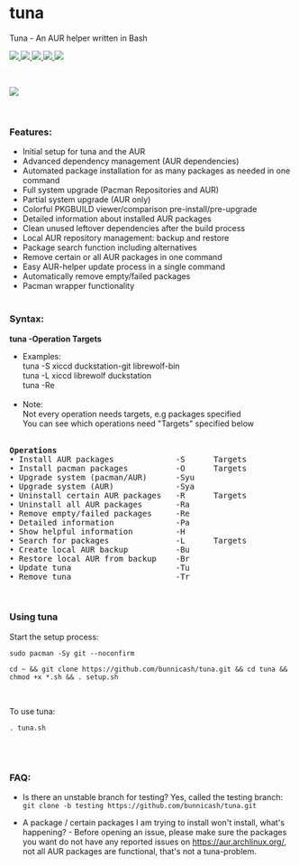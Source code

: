# tuna
Tuna - An AUR helper written in Bash<br>

<p>
</a>
    <a href="https://github.com/bunnicash/tuna">
        <img src="https://img.shields.io/github/stars/bunnicash/tuna?style=flat-square">
    </a>
    <a href="https://github.com/bunnicash/tuna/blob/main/LICENSE">
        <img src="https://img.shields.io/github/license/bunnicash/tuna?style=flat-square">
    </a>
    <a href="https://github.com/bunnicash/tuna/issues">
        <img src="https://img.shields.io/github/issues/bunnicash/tuna?style=flat-square">
    </a>
    <a href="https://github.com/bunnicash/tuna">
        <img src="https://img.shields.io/tokei/lines/github/bunnicash/tuna?style=flat-square">
    </a>
    <a href="https://github.com/bunnicash/tuna">
        <img src="https://img.shields.io/github/last-commit/bunnicash/tuna?style=flat-square">
    </a>
</p>
<br>

<p float="left">
    <img src="https://i.imgur.com/OjIFLXc.png" />
</p>
<br>

### Features:
- Initial setup for tuna and the AUR
- Advanced dependency management (AUR dependencies)
- Automated package installation for as many packages as needed in one command
- Full system upgrade (Pacman Repositories and AUR)
- Partial system upgrade (AUR only)
- Colorful PKGBUILD viewer/comparison pre-install/pre-upgrade
- Detailed information about installed AUR packages
- Clean unused leftover dependencies after the build process
- Local AUR repository management: backup and restore
- Package search function including alternatives
- Remove certain or all AUR packages in one command
- Easy AUR-helper update process in a single command
- Automatically remove empty/failed packages
- Pacman wrapper functionality
<br><br>

### Syntax:
<b>tuna -Operation Targets</b><br>
- Examples: <br>
tuna -S xiccd duckstation-git librewolf-bin <br>
tuna -L xiccd librewolf duckstation <br>
tuna -Re <br><br>
- Note: <br>
Not every operation needs targets, e.g packages specified <br>
You can see which operations need "Targets" specified below <br><br>

<pre><b>Operations</b>
• Install AUR packages             -S      Targets
• Install pacman packages          -O      Targets
• Upgrade system (pacman/AUR)      -Syu
• Upgrade system (AUR)             -Sya
• Uninstall certain AUR packages   -R      Targets
• Uninstall all AUR packages       -Ra
• Remove empty/failed packages     -Re
• Detailed information             -Pa
• Show helpful information         -H
• Search for packages              -L      Targets
• Create local AUR backup          -Bu
• Restore local AUR from backup    -Br
• Update tuna                      -Tu
• Remove tuna                      -Tr
</pre><br>

### Using tuna
Start the setup process:
```
sudo pacman -Sy git --noconfirm
```
```
cd ~ && git clone https://github.com/bunnicash/tuna.git && cd tuna && chmod +x *.sh && . setup.sh
```
<br>

To use tuna:
```
. tuna.sh
```
<br><br>

### FAQ:
- Is there an unstable branch for testing? Yes, called the testing branch: `git clone -b testing https://github.com/bunnicash/tuna.git` <br>

- A package / certain packages I am trying to install won't install, what's happening? - Before opening an issue, please make sure the packages you want do not have any reported issues on https://aur.archlinux.org/, not all AUR packages are functional, that's not a tuna-problem.
<br><br>
